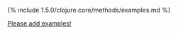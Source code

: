 {% include 1.5.0/clojure.core/methods/examples.md %}

[Please add examples!](https://github.com/arrdem/grimoire/edit/master/_includes/1.6.0/clojure.core/methods/examples.md)
